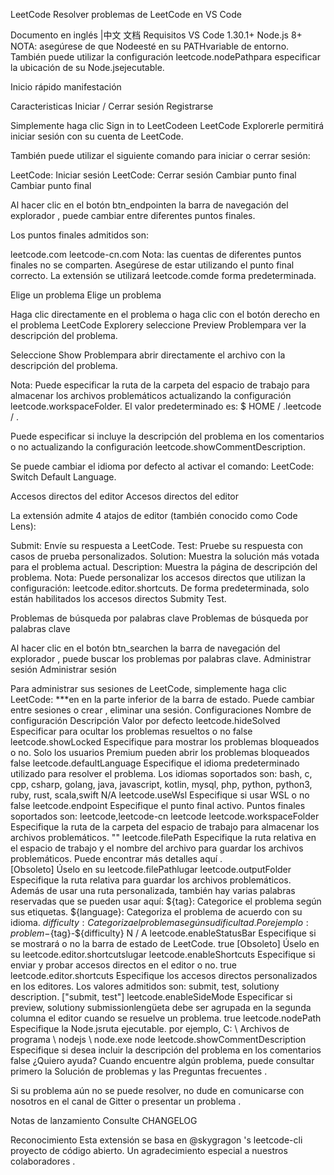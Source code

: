 LeetCode
Resolver problemas de LeetCode en VS Code



   

Documento en inglés |中文 文档
Requisitos
VS Code 1.30.1+
Node.js 8+
NOTA: asegúrese de que Nodeesté en su PATHvariable de entorno. También puede utilizar la configuración leetcode.nodePathpara especificar la ubicación de su Node.jsejecutable.

Inicio rápido
manifestación

Caracteristicas
Iniciar / Cerrar sesión
Registrarse

Simplemente haga clic Sign in to LeetCodeen LeetCode Explorerle permitirá iniciar sesión con su cuenta de LeetCode.

También puede utilizar el siguiente comando para iniciar o cerrar sesión:

LeetCode: Iniciar sesión
LeetCode: Cerrar sesión
Cambiar punto final
Cambiar punto final

Al hacer clic en el botón btn_endpointen la barra de navegación del explorador , puede cambiar entre diferentes puntos finales.

Los puntos finales admitidos son:

leetcode.com
leetcode-cn.com
Nota: las cuentas de diferentes puntos finales no se comparten. Asegúrese de estar utilizando el punto final correcto. La extensión se utilizará leetcode.comde forma predeterminada.

Elige un problema
Elige un problema

Haga clic directamente en el problema o haga clic con el botón derecho en el problema LeetCode Explorery seleccione Preview Problempara ver la descripción del problema.

Seleccione Show Problempara abrir directamente el archivo con la descripción del problema.

Nota: Puede especificar la ruta de la carpeta del espacio de trabajo para almacenar los archivos problemáticos actualizando la configuración leetcode.workspaceFolder. El valor predeterminado es: $ HOME / .leetcode / .

Puede especificar si incluye la descripción del problema en los comentarios o no actualizando la configuración leetcode.showCommentDescription.

Se puede cambiar el idioma por defecto al activar el comando: LeetCode: Switch Default Language.

Accesos directos del editor
Accesos directos del editor

La extensión admite 4 atajos de editor (también conocido como Code Lens):

Submit: Envíe su respuesta a LeetCode.
Test: Pruebe su respuesta con casos de prueba personalizados.
Solution: Muestra la solución más votada para el problema actual.
Description: Muestra la página de descripción del problema.
Nota: Puede personalizar los accesos directos que utilizan la configuración: leetcode.editor.shortcuts. De forma predeterminada, solo están habilitados los accesos directos Submity Test.

Problemas de búsqueda por palabras clave
Problemas de búsqueda por palabras clave

Al hacer clic en el botón btn_searchen la barra de navegación del explorador , puede buscar los problemas por palabras clave.
Administrar sesión
Administrar sesión

Para administrar sus sesiones de LeetCode, simplemente haga clic LeetCode: ***en en la parte inferior de la barra de estado. Puede cambiar entre sesiones o crear , eliminar una sesión.
Configuraciones
Nombre de configuración	Descripción	Valor por defecto
leetcode.hideSolved	Especificar para ocultar los problemas resueltos o no	false
leetcode.showLocked	Especifique para mostrar los problemas bloqueados o no. Solo los usuarios Premium pueden abrir los problemas bloqueados	false
leetcode.defaultLanguage	Especifique el idioma predeterminado utilizado para resolver el problema. Los idiomas soportados son: bash, c, cpp, csharp, golang, java, javascript, kotlin, mysql, php, python, python3, ruby, rust, scala,swift	N/A
leetcode.useWsl	Especifique si usar WSL o no	false
leetcode.endpoint	Especifique el punto final activo. Puntos finales soportados son: leetcode,leetcode-cn	leetcode
leetcode.workspaceFolder	Especifique la ruta de la carpeta del espacio de trabajo para almacenar los archivos problemáticos.	""
leetcode.filePath	Especifique la ruta relativa en el espacio de trabajo y el nombre del archivo para guardar los archivos problemáticos. Puede encontrar más detalles aquí .	
[Obsoleto] Úselo en su leetcode.filePathlugar leetcode.outputFolder	Especifique la ruta relativa para guardar los archivos problemáticos. Además de usar una ruta personalizada, también hay varias palabras reservadas que se pueden usar aquí:
${tag}: Categorice el problema según sus etiquetas.
${language}: Categoriza el problema de acuerdo con su idioma.
${difficulty}: Categoriza el problema según su dificultad.
Por ejemplo: problem-${tag}-${difficulty}	N / A
leetcode.enableStatusBar	Especifique si se mostrará o no la barra de estado de LeetCode.	true
[Obsoleto] Úselo en su leetcode.editor.shortcutslugar leetcode.enableShortcuts	Especifique si enviar y probar accesos directos en el editor o no.	true
leetcode.editor.shortcuts	Especifique los accesos directos personalizados en los editores. Los valores admitidos son: submit, test, solutiony description.	["submit, test"]
leetcode.enableSideMode	Especificar si preview, solutiony submissionlengüeta debe ser agrupada en la segunda columna el editor cuando se resuelve un problema.	true
leetcode.nodePath	Especifique la Node.jsruta ejecutable. por ejemplo, C: \ Archivos de programa \ nodejs \ node.exe	node
leetcode.showCommentDescription	Especifique si desea incluir la descripción del problema en los comentarios	false
¿Quiero ayuda?
Cuando encuentre algún problema, puede consultar primero la Solución de problemas y las Preguntas frecuentes .

Si su problema aún no se puede resolver, no dude en comunicarse con nosotros en el canal de Gitter o presentar un problema .

Notas de lanzamiento
Consulte CHANGELOG

Reconocimiento
Esta extensión se basa en @skygragon 's leetcode-cli proyecto de código abierto.
Un agradecimiento especial a nuestros colaboradores .
